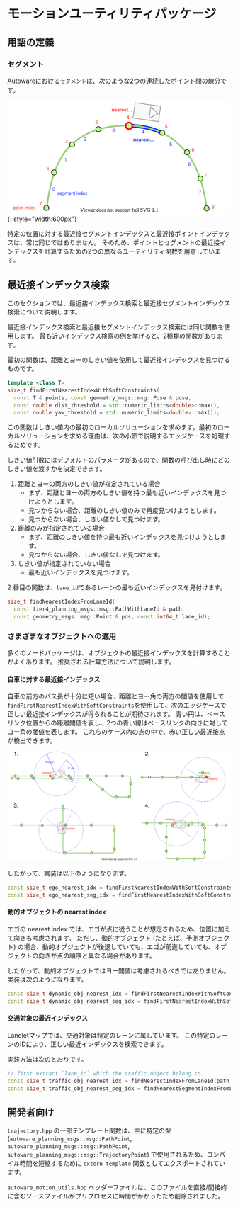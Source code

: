 # モーションユーティリティパッケージ

## 用語の定義

### セグメント

Autowareにおける`セグメント`は、次のような2つの連続したポイント間の線分です。

![segment](./media/segment.svg){: style="width:600px"}

特定の位置に対する最近接セグメントインデックスと最近接ポイントインデックスは、常に同じではありません。
そのため、ポイントとセグメントの最近接インデックスを計算するための2つの異なるユーティリティ関数を用意しています。

## 最近接インデックス検索

このセクションでは、最近接インデックス検索と最近接セグメントインデックス検索について説明します。

最近接インデックス検索と最近接セグメントインデックス検索には同じ関数を使用します。
最も近いインデックス検索の例を挙げると、2種類の関数があります。

最初の関数は、距離とヨーのしきい値を使用して最近接インデックスを見つけるものです。

```cpp
template <class T>
size_t findFirstNearestIndexWithSoftConstraints(
  const T & points, const geometry_msgs::msg::Pose & pose,
  const double dist_threshold = std::numeric_limits<double>::max(),
  const double yaw_threshold = std::numeric_limits<double>::max());
```

この関数はしきい値内の最初のローカルソリューションを求めます。最初のローカルソリューションを求める理由は、次の小節で説明するエッジケースを処理するためです。

しきい値引数にはデフォルトのパラメータがあるので、関数の呼び出し時にどのしきい値を渡すかを決定できます。

1. 距離とヨーの両方のしきい値が指定されている場合
   - まず、距離とヨーの両方のしきい値を持つ最も近いインデックスを見つけようとします。
   - 見つからない場合、距離のしきい値のみで再度見つけようとします。
   - 見つからない場合、しきい値なしで見つけます。
2. 距離のみが指定されている場合
   - まず、距離のしきい値を持つ最も近いインデックスを見つけようとします。
   - 見つからない場合、しきい値なしで見つけます。
3. しきい値が指定されていない場合
   - 最も近いインデックスを見つけます。

2 番目の関数は、`lane_id`であるレーンの最も近いインデックスを見付けます。

```cpp
size_t findNearestIndexFromLaneId(
  const tier4_planning_msgs::msg::PathWithLaneId & path,
  const geometry_msgs::msg::Point & pos, const int64_t lane_id);
```

### さまざまなオブジェクトへの適用

多くのノードパッケージは、オブジェクトの最近接インデックスを計算することがよくあります。
推奨される計算方法について説明します。

#### 自車に対する最近接インデックス

自車の前方のパス長が十分に短い場合、距離とヨー角の両方の閾値を使用して`findFirstNearestIndexWithSoftConstraints`を使用して、次のエッジケースで正しい最近接インデックスが得られることが期待されます。
青い円は、ベースリンク位置からの距離閾値を表し、2つの青い線はベースリンクの向きに対してヨー角の閾値を表します。
これらのケース内の点の中で、赤い正しい最近接点が検出できます。

![ego_nearest_search](./media/ego_nearest_search.svg)

したがって、実装は以下のようになります。

```cpp
const size_t ego_nearest_idx = findFirstNearestIndexWithSoftConstraints(points, ego_pose, ego_nearest_dist_threshold, ego_nearest_yaw_threshold);
const size_t ego_nearest_seg_idx = findFirstNearestIndexWithSoftConstraints(points, ego_pose, ego_nearest_dist_threshold, ego_nearest_yaw_threshold);
```

#### 動的オブジェクトの nearest index

エゴの nearest index では、エゴが点に従うことが想定されるため、位置に加えて向きも考慮されます。
ただし、動的オブジェクト (たとえば、予測オブジェクト) の場合、動的オブジェクトが後退していても、エゴが前進していても、オブジェクトの向きが点の順序と異なる場合があります。

したがって、動的オブジェクトではヨー閾値は考慮されるべきではありません。
実装は次のようになります。

```cpp
const size_t dynamic_obj_nearest_idx = findFirstNearestIndexWithSoftConstraints(points, dynamic_obj_pose, dynamic_obj_nearest_dist_threshold);
const size_t dynamic_obj_nearest_seg_idx = findFirstNearestIndexWithSoftConstraints(points, dynamic_obj_pose, dynamic_obj_nearest_dist_threshold);
```

#### 交通対象の最近インデックス

Laneletマップでは、交通対象は特定のレーンに属しています。
この特定のレーンのIDにより、正しい最近インデックスを検索できます。

実装方法は次のとおりです。

```cpp
// first extract `lane_id` which the traffic object belong to.
const size_t traffic_obj_nearest_idx = findNearestIndexFromLaneId(path_with_lane_id, traffic_obj_pos, lane_id);
const size_t traffic_obj_nearest_seg_idx = findNearestSegmentIndexFromLaneId(path_with_lane_id, traffic_obj_pos, lane_id);
```

## 開発者向け

`trajectory.hpp` の一部テンプレート関数は、主に特定の型 (`autoware_planning_msgs::msg::PathPoint`, `autoware_planning_msgs::msg::PathPoint`, `autoware_planning_msgs::msg::TrajectoryPoint`) で使用されるため、コンパイル時間を短縮するために `extern template` 関数としてエクスポートされています。

`autoware_motion_utils.hpp` ヘッダーファイルは、このファイルを直接/間接的に含むソースファイルがプリプロセスに時間がかかったため削除されました。
